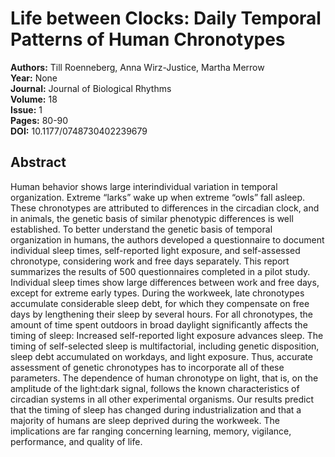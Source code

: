 # Life between Clocks: Daily Temporal Patterns of Human Chronotypes

**Authors:** Till Roenneberg, Anna Wirz-Justice, Martha Merrow  
**Year:** None  
**Journal:** Journal of Biological Rhythms  
**Volume:** 18  
**Issue:** 1  
**Pages:** 80-90  
**DOI:** 10.1177/0748730402239679  

## Abstract
Human behavior shows large interindividual variation in temporal organization. Extreme “larks” wake up when extreme “owls” fall asleep. These chronotypes are attributed to differences in the circadian clock, and in animals, the genetic basis of similar phenotypic differences is well established. To better understand the genetic basis of temporal organization in humans, the authors developed a questionnaire to document individual sleep times, self-reported light exposure, and self-assessed chronotype, considering work and free days separately. This report summarizes the results of 500 questionnaires completed in a pilot study. Individual sleep times show large differences between work and free days, except for extreme early types. During the workweek, late chronotypes accumulate considerable sleep debt, for which they compensate on free days by lengthening their sleep by several hours. For all chronotypes, the amount of time spent outdoors in broad daylight significantly affects the timing of sleep: Increased self-reported light exposure advances sleep. The timing of self-selected sleep is multifactorial, including genetic disposition, sleep debt accumulated on workdays, and light exposure. Thus, accurate assessment of genetic chronotypes has to incorporate all of these parameters. The dependence of human chronotype on light, that is, on the amplitude of the light:dark signal, follows the known characteristics of circadian systems in all other experimental organisms. Our results predict that the timing of sleep has changed during industrialization and that a majority of humans are sleep deprived during the workweek. The implications are far ranging concerning learning, memory, vigilance, performance, and quality of life.

